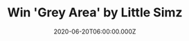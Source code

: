 ---
campaign-uuid: "c-99b8cbdb-774e-4c29-8178-5f7cd4d0a65a"
type: "Competition"
category: "Music"
date: "2020-06-20T06:00:00.000Z"
end-date: "2020-08-20T23:59:00.000Z"
disable-form: false
is_promoted: false
has_entry_page: true
title: "Win 'Grey Area' by Little Simz"
competition-description: "<p>'Grey Area' is the third studio album by the British\
  \ singer Little Simz. A killer,  honest & full of truth album you should not miss.\
  \ We are giving away a copy of her album to one lucky NME AAA member to win.</p>\n\
  <p>Are you her biggest fan? Enter below and it could be yours.</p>\n"
hero-header: "Win 'Grey Area' by Little Simz"
terms-confirmation: "N/A"
banner-img: "https://assets.expresslyapp.com/asset-9cfaba96-0f6f-4439-9014-23f857ffa866.jpg"
logo-left-href: "aaa.nme.com"
logo-left-image: "https://assets.expresslyapp.com/asset-b912bf42-7aa5-4c6a-9431-a4d4bcf3cbf7.jpg"
logo-left-title: "NME AAA"
bg-image-hero: "https://assets.expresslyapp.com/asset-73692e64-c23f-4dbb-aba5-7086f76656f3.jpg"
bg-image-first: "https://assets.expresslyapp.com/asset-34f8edc1-32ad-4f70-9a54-911eb15dbe36.jpg"
section1-content: "<p>We have managed to get our hands on one copy of Little Simz\
  \ 'Grey Area' and we want to give it away to you. Her most confident and unapologetic\
  \ album to date. A reminder of her bold talent. 'Boss', 'Offence', 'Pressure'...\
  \ are some of the songs you could find in her record.</p>\n<p>Click below for a\
  \ chance to win it now.</p>\n<p>Good luck!</p>\n"
entry-title: "Win 'Grey Area' by Little Simz"
entry-content: "<p>Enter the draw to win 'Grey Area' by Little Simz by completing\
  \ the form below before 23:59 on the 20th of August 2020.</p>\n"
has-winner: false
prize-description: "'Grey Area' by Little Simz"
special-conditions: "Multiple entries are allowed up to one every day."
country-restrictions:
- "GB"
---